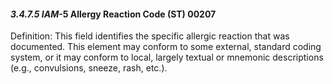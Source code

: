 #### *3.4.7.5* _IAM_-5 Allergy Reaction Code (ST) 00207

Definition: This field identifies the specific allergic reaction that was documented. This element may conform to some external, standard coding system, or it may conform to local, largely textual or mnemonic descriptions (e.g., convulsions, sneeze, rash, etc.).

